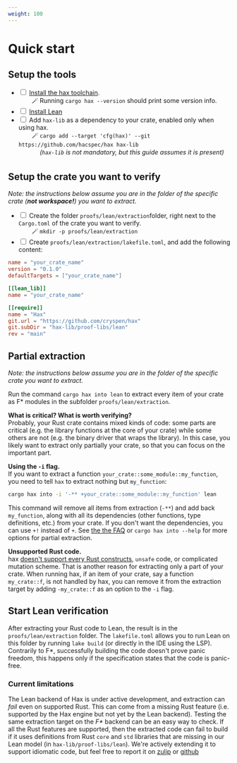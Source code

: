 ```yaml
---
weight: 100
---
```


# Quick start

## Setup the tools

 - <input type="checkbox" class="user-checkable"/> [Install the hax toolchain](https://github.com/hacspec/hax?tab=readme-ov-file#installation).  
   <span style="margin-right:30px;"></span>🪄 Running `cargo hax --version` should print some version info.
 - <input type="checkbox" class="user-checkable"/> [Install Lean](https://lean-lang.org/install/)
  - <input type="checkbox" class="user-checkable"/> Add `hax-lib` as a dependency to your crate, enabled only when using hax.  
   <span style="margin-right:30px;"></span>🪄 `cargo add --target 'cfg(hax)' --git https://github.com/hacspec/hax hax-lib`  
   <span style="margin-right:30px;"></span><span style="opacity: 0;">🪄</span> *(`hax-lib` is not mandatory, but this guide assumes it is present)*

## Setup the crate you want to verify

*Note: the instructions below assume you are in the folder of the specific crate (**not workspace!**) you want to extract.*


 - <input type="checkbox" class="user-checkable"/> Create the folder `proofs/lean/extraction`folder, right next to the `Cargo.toml` of the crate you want to verify.  
   <span style="margin-right:30px;"></span>🪄 `mkdir -p proofs/lean/extraction`
 - <input type="checkbox" class="user-checkable"/> Create `proofs/lean/extraction/lakefile.toml`, and add the following content:  
```toml
name = "your_crate_name"
version = "0.1.0"
defaultTargets = ["your_crate_name"]

[[lean_lib]]
name = "your_crate_name"

[[require]]
name = "Hax"
git.url = "https://github.com/cryspen/hax"
git.subDir = "hax-lib/proof-libs/lean"
rev = "main"
``` 

## Partial extraction

*Note: the instructions below assume you are in the folder of the
specific crate you want to extract.*

Run the command `cargo hax into lean` to extract every item of your
crate as F\* modules in the subfolder `proofs/lean/extraction`.

**What is critical? What is worth verifying?**  
Probably, your Rust crate contains mixed kinds of code: some parts are
critical (e.g. the library functions at the core of your crate) while
some others are not (e.g. the binary driver that wraps the
library). In this case, you likely want to extract only partially your
crate, so that you can focus on the important part.

**Using the `-i` flag.**  
If you want to extract a function
`your_crate::some_module::my_function`, you need to tell `hax` to
extract nothing but `my_function`:

```bash
cargo hax into -i '-** +your_crate::some_module::my_function' lean
```

This command will remove all items from extraction (`-**`) and add back `my_function`, along with all its dependencies (other functions, type definitions, etc.) from your crate. If you don't want the dependencies, you can use `+!` instead of `+`. See [the the FAQ](../faq/include-flags.md) or `cargo hax into --help` for more options for partial extraction.

**Unsupported Rust code.**  
hax [doesn't support every Rust
constructs](https://github.com/hacspec/hax?tab=readme-ov-file#supported-subset-of-the-rust-language),
`unsafe` code, or complicated mutation scheme. That is another reason
for extracting only a part of your crate. When running hax, if an item
of your crate, say a function `my_crate::f`, is not handled by hax,
you can remove it from the extraction target by adding  `-my_crate::f` as an option to the `-i` flag. 

## Start Lean verification
After extracting your Rust code to Lean, the result is in the `proofs/lean/extraction` folder. The
`lakefile.toml` allows you to run Lean on this folder by running `lake build` (or directly in the IDE 
using the LSP). Contrarily to F\*, successfully building the code doesn't prove panic freedom, this
happens only if the specification states that the code is panic-free. 

### Current limitations
The Lean backend of Hax is under active development, and extraction can *fail* even on supported Rust. This can come from a missing Rust feature (i.e. supported by the Hax engine but not yet by the Lean backend). Testing the same extraction target on the *F\** backend can be an easy way to check. If all the Rust features are supported, then the extracted code can fail to build if it uses definitions from Rust `core` and `std` libraries that are missing in our Lean model (in `hax-lib/proof-libs/lean`). We're actively extending it to support idiomatic code, but feel free to report it on [zulip](https://hacspec.zulipchat.com/) or [github](https://github.com/cryspen/hax/issues)
